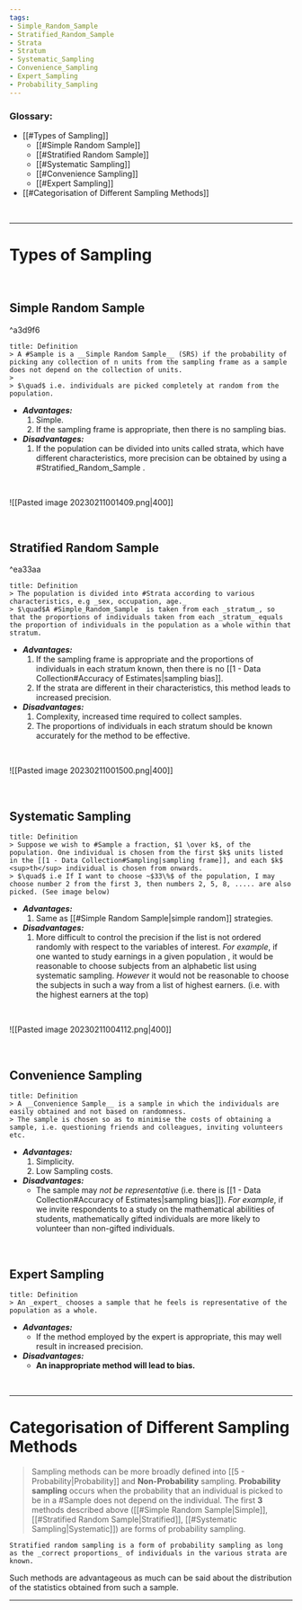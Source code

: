 ```yaml
---
tags:
- Simple_Random_Sample
- Stratified_Random_Sample
- Strata
- Stratum
- Systematic_Sampling
- Convenience_Sampling
- Expert_Sampling
- Probability_Sampling
---
```


### Glossary:
- [[#Types of Sampling]]
	- [[#Simple Random Sample]]
	- [[#Stratified Random Sample]]
	- [[#Systematic Sampling]]
	- [[#Convenience Sampling]]
	- [[#Expert Sampling]]
- [[#Categorisation of Different Sampling Methods]]

&nbsp;

---

# Types of Sampling

&nbsp;

## Simple Random Sample

^a3d9f6

```ad-important
title: Definition
> A #Sample is a __Simple Random Sample__ (SRS) if the probability of picking any collection of n units from the sampling frame as a sample does not depend on the collection of units.
>
> $\quad$ i.e. individuals are picked completely at random from the population.
```

- __*Advantages:*__
	1. Simple.
	2. If the sampling frame is appropriate, then there is no sampling bias.
- __*Disadvantages:*__
	1. If the population can be divided into units called strata, which have different characteristics, more precision can be obtained by using a #Stratified_Random_Sample .

&nbsp;

![[Pasted image 20230211001409.png|400]]

&nbsp;
 
## Stratified Random Sample

^ea33aa

```ad-important
title: Definition
> The population is divided into #Strata according to various characteristics, e.g _sex, occupation, age._
> $\quad$A #Simple_Random_Sample  is taken from each _stratum_, so that the proportions of individuals taken from each _stratum_ equals the proportion of individuals in the population as a whole within that stratum.
```

- __*Advantages:*__
	1. If the sampling frame is appropriate and the proportions of individuals in each stratum known, then there is no [[1 - Data Collection#Accuracy of Estimates|sampling bias]].
	2. If the strata are different in their characteristics, this method leads to increased precision.
- __*Disadvantages:*__
	1. Complexity, increased time required to collect samples.
	2. The proportions of individuals in each stratum should be known accurately for the method to be effective.

&nbsp;

![[Pasted image 20230211001500.png|400]]

&nbsp;
 
## Systematic Sampling

```ad-important
title: Definition
> Suppose we wish to #Sample a fraction, $1 \over k$, of the population. One individual is chosen from the first $k$ units listed in the [[1 - Data Collection#Sampling|sampling frame]], and each $k$ <sup>th</sup> individual is chosen from onwards.
> $\quad$ i.e If I want to choose ~$33\%$ of the population, I may choose number 2 from the first 3, then numbers 2, 5, 8, ..... are also picked. (See image below)
```

- __*Advantages:*__
	1. Same as [[#Simple Random Sample|simple random]] strategies.
- __*Disadvantages:*__
	1. More difficult to control the precision if the list is not ordered randomly with respect to the variables of interest. _For example_, if one wanted to study earnings in a given population , it would be reasonable to choose subjects from an alphabetic list using systematic sampling. _However_ it would not be reasonable to choose the subjects in such a way from a list of highest earners. (i.e. with the highest earners at the top)

&nbsp;

![[Pasted image 20230211004112.png|400]]

&nbsp;
  
## Convenience Sampling

```ad-important
title: Definition
> A __Convenience Sample__ is a sample in which the individuals are easily obtained and not based on randomness.
> The sample is chosen so as to minimise the costs of obtaining a sample, i.e. questioning friends and colleagues, inviting volunteers etc.
```

- __*Advantages:*__
	1. Simplicity.
	2. Low Sampling costs.
- __*Disadvantages:*__
	- The sample may _not be representative_ (i.e. there is [[1 - Data Collection#Accuracy of Estimates|sampling bias]]). _For example_, if we invite respondents to a study on the mathematical abilities of students, mathematically gifted individuals are more likely to volunteer than non-gifted individuals.


&nbsp;


## Expert Sampling

```ad-important
title: Definition
> An _expert_ chooses a sample that he feels is representative of the population as a whole.
```

- __*Advantages:*__
	- If the method employed by the expert is appropriate, this may well result in increased precision.
- __*Disadvantages:*__
	- __An inappropriate method will lead to bias.__

&nbsp;

---
# Categorisation of Different Sampling Methods

> Sampling methods can be more broadly defined into [[5 - Probability|Probability]] and __Non-Probability__ sampling.
> __Probability sampling__ occurs when the probability that an individual is picked to be in a #Sample does not depend on the individual.
> The first __3__ methods described above ([[#Simple Random Sample|Simple]], [[#Stratified Random Sample|Stratified]], [[#Systematic Sampling|Systematic]]) are forms of probability sampling.

```ad-note
Stratified random sampling is a form of probability sampling as long as the _correct proportions_ of individuals in the various strata are known.
```

Such methods are advantageous as much can be said about the distribution of the statistics obtained from such a sample.

---